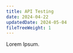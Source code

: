 ```yaml
---
title: API Testing
date: 2024-04-22
updatedDate: 2024-05-04
fileTreeWeight: 1
---
```


Lorem Ipsum.
